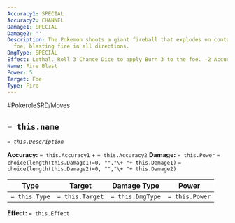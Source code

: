 ```yaml
---
Accuracy1: SPECIAL
Accuracy2: CHANNEL
Damage1: SPECIAL
Damage2: ''
Description: The Pokemon shoots a giant fireball that explodes on contact with the
  foe, blasting fire in all directions.
DmgType: SPECIAL
Effect: Lethal. Roll 3 Chance Dice to apply Burn 3 to the foe. -2 Accuracy.
Name: Fire Blast
Power: 5
Target: Foe
Type: Fire
---
```


#PokeroleSRD/Moves

## `= this.name` 
*`= this.Description`*

**Accuracy:** `= this.Accuracy1` + `= this.Accuracy2`
**Damage:** `= this.Power` `= choice(length(this.Damage1)=0, "","\+ "+ this.Damage1)` `= choice(length(this.Damage2)=0, "","\+ "+ this.Damage2)`

| Type          | Target          | Damage Type          | Power          |
| ------------- | --------------- | ---------------- | -------------- |
| `= this.Type` | `= this.Target` | `= this.DmgType` | `= this.Power` | 

**Effect:** `= this.Effect`